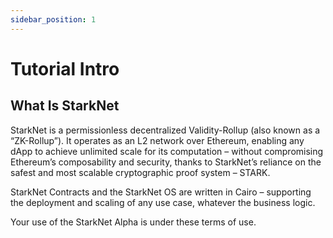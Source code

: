 ```yaml
---
sidebar_position: 1
---
```


# Tutorial Intro

## What Is StarkNet

StarkNet is a permissionless decentralized Validity-Rollup (also known as a “ZK-Rollup”). It operates as an L2 network over Ethereum, enabling any dApp to achieve unlimited scale for its computation –  without compromising Ethereum’s composability and security, thanks to StarkNet’s reliance on the safest and most scalable cryptographic proof system – STARK.

StarkNet Contracts and the StarkNet OS are written in Cairo – supporting the deployment and scaling of any use case, whatever the business logic.

Your use of the StarkNet Alpha is under these terms of use.
